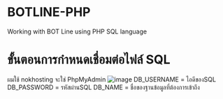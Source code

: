 # BOTLINE-PHP
Working with BOT Line using PHP SQL language



# ขั้นตอนการกำหนดเชื่อมต่อไฟล์ SQL
ผมใช้ nokhosting จะใช่ PhpMyAdmin
![image](https://github.com/user-attachments/assets/67070d85-9104-41b1-9799-b1092ddd81b0)
DB_USERNAME = ไอดีของSQL
DB_PASSWORD = รหัสผ่านSQL
DB_NAME = ชื่อของฐานข้อมูลที่ต้องการเข้าถึง
